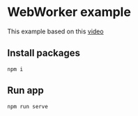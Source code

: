 # WebWorker example

This example based on this [video](https://www.youtube.com/watch?v=X57mh8tKkgE)

## Install packages
`npm i`

## Run app
`npm run serve`
